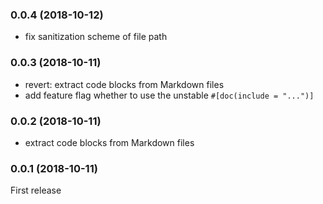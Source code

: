 <a name="0.0.4"></a>
### 0.0.4 (2018-10-12)

* fix sanitization scheme of file path

<a name="0.0.3"></a>
### 0.0.3 (2018-10-11)

* revert: extract code blocks from Markdown files
* add feature flag whether to use the unstable `#[doc(include = "...")]`

<a name="0.0.2"></a>
### 0.0.2 (2018-10-11)

* extract code blocks from Markdown files

<a name="0.0.1"></a>
### 0.0.1 (2018-10-11)
First release